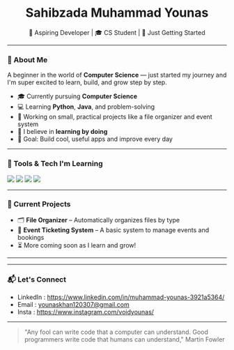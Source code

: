 <h1 align="center"> Sahibzada Muhammad Younas </h1>
<p align="center">
  🚀 Aspiring Developer | 🎓 CS Student | 🌱 Just Getting Started
</p>

---

### 🌟 About Me

  A beginner in the world of **Computer Science** — just started my journey and I'm super excited to learn, build, and grow step by step.

- 🎓 Currently pursuing **Computer Science**
- 💻 Learning **Python**, **Java**, and problem-solving
- 📁 Working on small, practical projects like a file organizer and event system
- 🌱 I believe in **learning by doing**
- 🎯 Goal: Build cool, useful apps and improve every day

---

### 🧰 Tools & Tech I'm Learning

<p>
  <img src="https://img.shields.io/badge/Python-3670A0?style=for-the-badge&logo=python&logoColor=white"/>
  <img src="https://img.shields.io/badge/Java-ED8B00?style=for-the-badge&logo=java&logoColor=white"/>
  <img src="https://img.shields.io/badge/Git-F05032?style=for-the-badge&logo=git&logoColor=white"/>
  <img src="https://img.shields.io/badge/VS%20Code-007ACC?style=for-the-badge&logo=visual-studio-code&logoColor=white"/>
</p>

---

### 🔭 Current Projects

- 🗂️ **File Organizer** – Automatically organizes files by type  
- 🎫 **Event Ticketing System** – A basic system to manage events and bookings  
- ⏳ More coming soon as I learn and grow!

---

---

### 📬 Let's Connect

- LinkedIn : https://www.linkedin.com/in/muhammad-younas-3921a5364/
- Email : younaskhan120307@gmail.com
- Insta : https://www.instagram.com/voidyounas/
---

> "Any fool can write code that a computer can understand. Good programmers write code that humans can understand,"  Martin Fowler 


